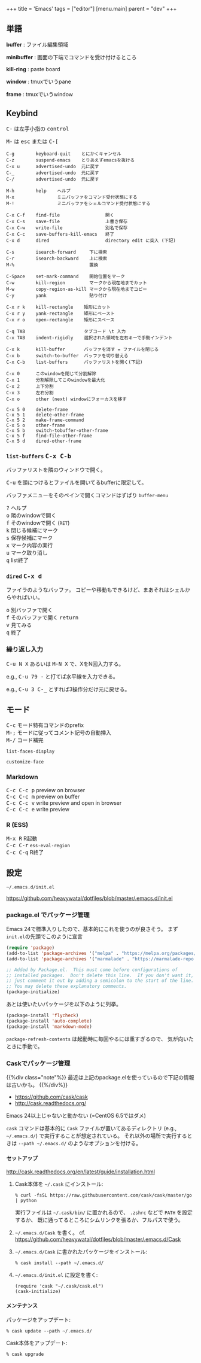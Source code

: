 +++
title = 'Emacs'
tags = ["editor"]
[menu.main]
  parent = "dev"
+++

## 単語

**buffer**
:   ファイル編集領域

**minibuffer**
:   画面の下端でコマンドを受け付けるところ

**kill-ring**
:   paste board

**window**
:   tmuxでいうpane

**frame**
:   tmuxでいうwindow

## Keybind

<kbd>C-</kbd> は左手小指の <kbd>control</kbd>

<kbd>M-</kbd> は <kbd>esc</kbd> または <kbd>C-[</kbd>

    C-g        keyboard-quit    とにかくキャンセル
    C-z        suspend-emacs    とりあえずemacsを抜ける
    C-x u      advertised-undo  元に戻す
    C-_        advertised-undo  元に戻す
    C-/        advertised-undo  元に戻す

    M-h        help    ヘルプ
    M-x                ミニバッファをコマンド受付状態にする
    M-!                ミニバッファをシェルコマンド受付状態にする

    C-x C-f    find-file                 開く
    C-x C-s    save-file                 上書き保存
    C-x C-w    write-file                別名で保存
    C-x C-c    save-buffers-kill-emacs   終了
    C-x d      dired                     directory edit に突入 (下記)

    C-s        isearch-forward     下に検索
    C-r        isearch-backward    上に検索
    M-%                            置換

    C-Space    set-mark-command    開始位置をマーク
    C-w        kill-region         マークから現在地までカット
    M-w        copy-region-as-kill マークから現在地までコピー
    C-y        yank                貼り付け

    C-x r k    kill-rectangle    矩形にカット
    C-x r y    yank-rectangle    矩形にペースト
    C-x r o    open-rectangle    矩形にスペース

    C-q TAB                      タブコード \t 入力
    C-x TAB    indent-rigidly    選択された領域を左右キーで手動インデント

    C-x k      kill-buffer       バッファを消す = ファイルを閉じる
    C-x b      switch-to-buffer  バッファを切り替える
    C-x C-b    list-buffers      バッファリストを開く(下記)

    C-x 0      このwindowを閉じて分割解除
    C-x 1      分割解除してこのwindowを最大化
    C-x 2      上下分割
    C-x 3      左右分割
    C-x o      other (next) windowにフォーカスを移す

    C-x 5 0    delete-frame
    C-x 5 1    delete-other-frame
    C-x 5 2    make-frame-command
    C-x 5 o    other-frame
    C-x 5 b    switch-tobuffer-other-frame
    C-x 5 f    find-file-other-frame
    C-x 5 d    dired-other-frame

### `list-buffers` <kbd>C-x C-b</kbd>

バッファリストを隣のウィンドウで開く。

<kbd>C-u</kbd> を頭につけるとファイルを開いてるbufferに限定して。

バッファメニューをそのペインで開くコマンドはずばり `buffer-menu`

<kbd>?</kbd> ヘルプ\
<kbd>o</kbd> 隣のwindowで開く\
<kbd>f</kbd> そのwindowで開く (`RET`)\
<kbd>k</kbd> 閉じる候補にマーク\
<kbd>s</kbd> 保存候補にマーク\
<kbd>x</kbd> マーク内容の実行\
<kbd>u</kbd> マーク取り消し\
<kbd>q</kbd> list終了

### `dired` <kbd>C-x d</kbd>

ファイラのようなバッファ。
コピーや移動もできるけど、まあそれはシェルからやればいい。

<kbd>o</kbd> 別バッファで開く\
<kbd>f</kbd> そのバッファで開く <kbd>return</kbd>\
<kbd>v</kbd> 見てみる\
<kbd>q</kbd> 終了

### 繰り返し入力

<kbd>C-u N X</kbd> あるいは <kbd>M-N X</kbd> で、XをN回入力する。

e.g., <kbd>C-u 79 -</kbd> と打てば水平線を入力できる。

e.g., <kbd>C-u 3 C-_</kbd> とすれば3操作分だけ元に戻せる。

## モード

<kbd>C-c</kbd> モード特有コマンドのprefix\
<kbd>M-;</kbd> モードに従ってコメント記号の自動挿入\
<kbd>M-/</kbd> コード補完

`list-faces-display`

`customize-face`

### Markdown

<kbd>C-c C-c p</kbd> preview on browser\
<kbd>C-c C-c m</kbd> preview on buffer\
<kbd>C-c C-c v</kbd> write preview and open in browser\
<kbd>C-c C-c e</kbd> write preview

### R (ESS)

<kbd>M-x R</kbd> R起動\
<kbd>C-c C-r</kbd> `ess-eval-region`\
<kbd>C-c C-q</kbd> R終了

## 設定

`~/.emacs.d/init.el`

<https://github.com/heavywatal/dotfiles/blob/master/.emacs.d/init.el>

### package.el でパッケージ管理

Emacs 24で標準入りしたので、基本的にこれを使うのが良さそう。
まず`init.el`の先頭でこのように宣言

```el
(require 'package)
(add-to-list 'package-archives '("melpa" . "https://melpa.org/packages/"))
(add-to-list 'package-archives '("marmalade" . "https://marmalade-repo.org/packages/"))

;; Added by Package.el.  This must come before configurations of
;; installed packages.  Don't delete this line.  If you don't want it,
;; just comment it out by adding a semicolon to the start of the line.
;; You may delete these explanatory comments.
(package-initialize)
```

あとは使いたいパッケージを以下のように列挙。

```el
(package-install 'flycheck)
(package-install 'auto-complete)
(package-install 'markdown-mode)
```

`package-refresh-contents` は起動時に毎回やるには重すぎるので、
気が向いたときに手動で。


### Caskでパッケージ管理

{{%div class="note"%}}
最近は上記のpackage.elを使っているので下記の情報は古いかも。
{{%/div%}}

-   <https://github.com/cask/cask>
-   <http://cask.readthedocs.org/>

Emacs 24以上じゃないと動かない (=CentOS 6.5ではダメ)

`cask` コマンドは基本的に `Cask`
ファイルが置いてあるディレクトリ (e.g., `~/.emacs.d/`)
で実行することが想定されている。
それ以外の場所で実行するときは `--path ~/.emacs.d/`
のようなオプションを付ける。

#### セットアップ

<http://cask.readthedocs.org/en/latest/guide/installation.html>

1.  Cask本体を `~/.cask` にインストール:

        % curl -fsSL https://raw.githubusercontent.com/cask/cask/master/go | python

    実行ファイルは `~/.cask/bin/` に置かれるので、
    `.zshrc` などで `PATH` を設定するか、
    既に通ってるところにシムリンクを張るか、フルパスで使う。

2.  `~/.emacs.d/Cask` を書く。 cf. <https://github.com/heavywatal/dotfiles/blob/master/.emacs.d/Cask>
3.  `~/.emacs.d/Cask` に書かれたパッケージをインストール:

        % cask install --path ~/.emacs.d/

4.  `~/.emacs.d/init.el` に設定を書く:

        (require 'cask "~/.cask/cask.el")
        (cask-initialize)

#### メンテナンス

パッケージをアップデート:

    % cask update --path ~/.emacs.d/

Cask本体をアップデート:

    % cask upgrade
